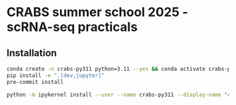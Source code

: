 # CRABS summer school 2025 - scRNA-seq practicals

## Installation

```bash
conda create -n crabs-py311 python=3.11 --yes && conda activate crabs-py311
pip install -e ".[dev,jupyter]"
pre-commit install

python -m ipykernel install --user --name crabs-py311 --display-name "crabs-py311"
```
